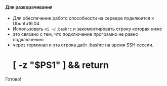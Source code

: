 #### Для разворачивания

- Для обеспечение работо способности на сервере подклюится к Ubuntu16.04
- Использовать `vi ~/.bashrc` и закоментировать  строку которая ниже
- это связано с тем, что подключение програмно не равно подключению
- через терминал и эта строка даёт .bashrc на время SSH сессии.  
	# [ -z "$PS1" ] && return
Готово!
